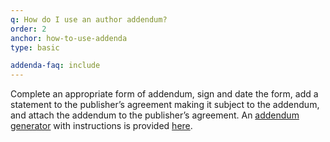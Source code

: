 ```yaml
---
q: How do I use an author addendum?
order: 2
anchor: how-to-use-addenda
type: basic

addenda-faq: include
---
```

Complete an appropriate form of addendum, sign and date the form, add a statement to the publisher’s agreement making it subject to the addendum, and attach the addendum to the publisher’s agreement. An [addendum generator](#) with instructions is provided [here](#).
